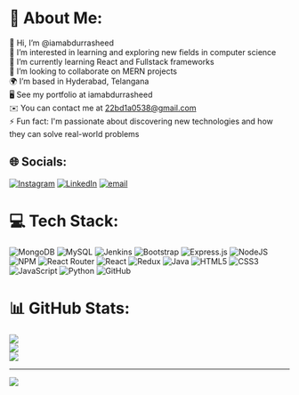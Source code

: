 # 💫 About Me:
👋 Hi, I’m @iamabdurrasheed<br>👀 I’m interested in learning and exploring new fields in computer science<br>🌱 I’m currently learning React and Fullstack frameworks<br>💞️ I’m looking to collaborate on MERN projects<br>🌍 I’m based in Hyderabad, Telangana<br>🖥️ See my portfolio at iamabdurrasheed<br>✉️ You can contact me at 22bd1a0538@gmail.com<br>⚡ Fun fact: I'm passionate about discovering new technologies and how they can solve real-world problems


## 🌐 Socials:
[![Instagram](https://img.shields.io/badge/Instagram-%23E4405F.svg?logo=Instagram&logoColor=white)](https://instagram.com/iamabdurrasheed) [![LinkedIn](https://img.shields.io/badge/LinkedIn-%230077B5.svg?logo=linkedin&logoColor=white)](https://linkedin.com/in/iamabdurrasheed) [![email](https://img.shields.io/badge/Email-D14836?logo=gmail&logoColor=white)](mailto:22bd1a0538@gmail.com) 

# 💻 Tech Stack:
![MongoDB](https://img.shields.io/badge/MongoDB-%234ea94b.svg?style=for-the-badge&logo=mongodb&logoColor=white) ![MySQL](https://img.shields.io/badge/mysql-4479A1.svg?style=for-the-badge&logo=mysql&logoColor=white) ![Jenkins](https://img.shields.io/badge/jenkins-%232C5263.svg?style=for-the-badge&logo=jenkins&logoColor=white) ![Bootstrap](https://img.shields.io/badge/bootstrap-%238511FA.svg?style=for-the-badge&logo=bootstrap&logoColor=white) ![Express.js](https://img.shields.io/badge/express.js-%23404d59.svg?style=for-the-badge&logo=express&logoColor=%2361DAFB) ![NodeJS](https://img.shields.io/badge/node.js-6DA55F?style=for-the-badge&logo=node.js&logoColor=white) ![NPM](https://img.shields.io/badge/NPM-%23CB3837.svg?style=for-the-badge&logo=npm&logoColor=white) ![React Router](https://img.shields.io/badge/React_Router-CA4245?style=for-the-badge&logo=react-router&logoColor=white) ![React](https://img.shields.io/badge/react-%2320232a.svg?style=for-the-badge&logo=react&logoColor=%2361DAFB) ![Redux](https://img.shields.io/badge/redux-%23593d88.svg?style=for-the-badge&logo=redux&logoColor=white) ![Java](https://img.shields.io/badge/java-%23ED8B00.svg?style=for-the-badge&logo=openjdk&logoColor=white) ![HTML5](https://img.shields.io/badge/html5-%23E34F26.svg?style=for-the-badge&logo=html5&logoColor=white) ![CSS3](https://img.shields.io/badge/css3-%231572B6.svg?style=for-the-badge&logo=css3&logoColor=white) ![JavaScript](https://img.shields.io/badge/javascript-%23323330.svg?style=for-the-badge&logo=javascript&logoColor=%23F7DF1E) ![Python](https://img.shields.io/badge/python-3670A0?style=for-the-badge&logo=python&logoColor=ffdd54) ![GitHub](https://img.shields.io/badge/github-%23121011.svg?style=for-the-badge&logo=github&logoColor=white)
# 📊 GitHub Stats:
![](https://github-readme-stats.vercel.app/api?username=iamabdurrasheed&theme=radical&hide_border=false&include_all_commits=false&count_private=false)<br/>
![](https://github-readme-streak-stats.herokuapp.com/?user=iamabdurrasheed&theme=radical&hide_border=false)<br/>
![](https://github-readme-stats.vercel.app/api/top-langs/?username=iamabdurrasheed&theme=radical&hide_border=false&include_all_commits=false&count_private=false&layout=compact)

---
[![](https://visitcount.itsvg.in/api?id=iamabdurrasheed&icon=0&color=0)](https://visitcount.itsvg.in)

<!-- Proudly created with GPRM ( https://gprm.itsvg.in ) -->
